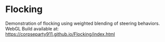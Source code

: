# Flocking
 Demonstration of flocking using weighted blending of steering behaviors.</br>
 WebGL Build available at: https://corpseparty911.github.io/Flocking/index.html
